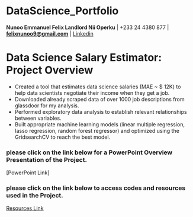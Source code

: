 # DataScience_Portfolio
  **Nunoo Emmanuel Felix Landlord Nii Operku**   |   +233 24 4380 877   |   **felixnunoo9@gmail.com**  |  [Linkedin](https://Linkedin.com/in/nunoofelixjrr)

# Data Science Salary Estimator: Project Overview
* Created a tool that estimates data science salaries (MAE ~ $ 12K) to help data scientists negotiate their income when they get a job.
* Downloaded already scraped data of over 1000 job descriptions from glassdoor for my analysis.
* Performed exploratory data analysis to establish relevant relationships between variables. 
* Built appropriate machine learning models (linear multiple regression, lasso regression, random forest regressor) and optimized using the GridsearchCV to reach the best model. 


### please click on the link below for a PowerPoint Overview Presentation of the Project.
[PowerPoint Link]

### please click on the link below to access codes and resources used in the Project.
[Resources Link](https://github.com/fyxx10/SalaryEstimator_proj_1)
